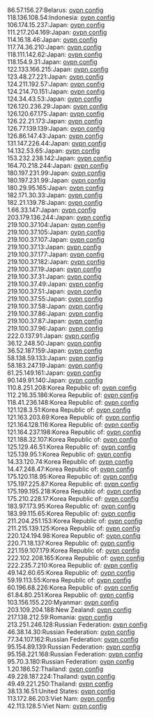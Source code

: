 86.57.156.27:Belarus: [ovpn config](vpn/86_57_156_27.ovpn)  
118.136.108.54:Indonesia: [ovpn config](vpn/118_136_108_54.ovpn)  
106.174.15.237:Japan: [ovpn config](vpn/106_174_15_237.ovpn)  
111.217.204.169:Japan: [ovpn config](vpn/111_217_204_169.ovpn)  
114.16.18.46:Japan: [ovpn config](vpn/114_16_18_46.ovpn)  
117.74.36.210:Japan: [ovpn config](vpn/117_74_36_210.ovpn)  
118.111.142.62:Japan: [ovpn config](vpn/118_111_142_62.ovpn)  
118.154.9.31:Japan: [ovpn config](vpn/118_154_9_31.ovpn)  
122.133.166.215:Japan: [ovpn config](vpn/122_133_166_215.ovpn)  
123.48.27.221:Japan: [ovpn config](vpn/123_48_27_221.ovpn)  
124.211.192.57:Japan: [ovpn config](vpn/124_211_192_57.ovpn)  
124.214.70.151:Japan: [ovpn config](vpn/124_214_70_151.ovpn)  
124.34.43.53:Japan: [ovpn config](vpn/124_34_43_53.ovpn)  
126.120.236.29:Japan: [ovpn config](vpn/126_120_236_29.ovpn)  
126.120.67.175:Japan: [ovpn config](vpn/126_120_67_175.ovpn)  
126.22.21.173:Japan: [ovpn config](vpn/126_22_21_173.ovpn)  
126.77.139.139:Japan: [ovpn config](vpn/126_77_139_139.ovpn)  
126.86.147.43:Japan: [ovpn config](vpn/126_86_147_43.ovpn)  
131.147.226.44:Japan: [ovpn config](vpn/131_147_226_44.ovpn)  
14.132.53.65:Japan: [ovpn config](vpn/14_132_53_65.ovpn)  
153.232.238.142:Japan: [ovpn config](vpn/153_232_238_142.ovpn)  
164.70.218.244:Japan: [ovpn config](vpn/164_70_218_244.ovpn)  
180.197.231.99:Japan: [ovpn config](vpn/180_197_231_99.ovpn)  
180.197.231.99:Japan: [ovpn config](vpn/180_197_231_99.ovpn)  
180.29.95.165:Japan: [ovpn config](vpn/180_29_95_165.ovpn)  
182.171.30.33:Japan: [ovpn config](vpn/182_171_30_33.ovpn)  
182.21.139.78:Japan: [ovpn config](vpn/182_21_139_78.ovpn)  
1.66.33.147:Japan: [ovpn config](vpn/1_66_33_147.ovpn)  
203.179.136.244:Japan: [ovpn config](vpn/203_179_136_244.ovpn)  
219.100.37.104:Japan: [ovpn config](vpn/219_100_37_104.ovpn)  
219.100.37.105:Japan: [ovpn config](vpn/219_100_37_105.ovpn)  
219.100.37.107:Japan: [ovpn config](vpn/219_100_37_107.ovpn)  
219.100.37.13:Japan: [ovpn config](vpn/219_100_37_13.ovpn)  
219.100.37.177:Japan: [ovpn config](vpn/219_100_37_177.ovpn)  
219.100.37.182:Japan: [ovpn config](vpn/219_100_37_182.ovpn)  
219.100.37.19:Japan: [ovpn config](vpn/219_100_37_19.ovpn)  
219.100.37.31:Japan: [ovpn config](vpn/219_100_37_31.ovpn)  
219.100.37.49:Japan: [ovpn config](vpn/219_100_37_49.ovpn)  
219.100.37.51:Japan: [ovpn config](vpn/219_100_37_51.ovpn)  
219.100.37.55:Japan: [ovpn config](vpn/219_100_37_55.ovpn)  
219.100.37.58:Japan: [ovpn config](vpn/219_100_37_58.ovpn)  
219.100.37.86:Japan: [ovpn config](vpn/219_100_37_86.ovpn)  
219.100.37.87:Japan: [ovpn config](vpn/219_100_37_87.ovpn)  
219.100.37.96:Japan: [ovpn config](vpn/219_100_37_96.ovpn)  
222.0.137.91:Japan: [ovpn config](vpn/222_0_137_91.ovpn)  
36.12.248.50:Japan: [ovpn config](vpn/36_12_248_50.ovpn)  
36.52.187.159:Japan: [ovpn config](vpn/36_52_187_159.ovpn)  
58.138.59.133:Japan: [ovpn config](vpn/58_138_59_133.ovpn)  
58.183.247.19:Japan: [ovpn config](vpn/58_183_247_19.ovpn)  
61.25.149.161:Japan: [ovpn config](vpn/61_25_149_161.ovpn)  
90.149.91.140:Japan: [ovpn config](vpn/90_149_91_140.ovpn)  
110.8.251.208:Korea Republic of: [ovpn config](vpn/110_8_251_208.ovpn)  
112.216.35.186:Korea Republic of: [ovpn config](vpn/112_216_35_186.ovpn)  
118.41.236.148:Korea Republic of: [ovpn config](vpn/118_41_236_148.ovpn)  
121.128.3.51:Korea Republic of: [ovpn config](vpn/121_128_3_51.ovpn)  
121.163.203.69:Korea Republic of: [ovpn config](vpn/121_163_203_69.ovpn)  
121.164.128.116:Korea Republic of: [ovpn config](vpn/121_164_128_116.ovpn)  
121.164.237.198:Korea Republic of: [ovpn config](vpn/121_164_237_198.ovpn)  
121.188.32.107:Korea Republic of: [ovpn config](vpn/121_188_32_107.ovpn)  
125.129.46.51:Korea Republic of: [ovpn config](vpn/125_129_46_51.ovpn)  
125.139.95.1:Korea Republic of: [ovpn config](vpn/125_139_95_1.ovpn)  
14.33.120.74:Korea Republic of: [ovpn config](vpn/14_33_120_74.ovpn)  
14.47.248.47:Korea Republic of: [ovpn config](vpn/14_47_248_47.ovpn)  
175.120.118.95:Korea Republic of: [ovpn config](vpn/175_120_118_95.ovpn)  
175.197.225.87:Korea Republic of: [ovpn config](vpn/175_197_225_87.ovpn)  
175.199.195.218:Korea Republic of: [ovpn config](vpn/175_199_195_218.ovpn)  
175.210.228.17:Korea Republic of: [ovpn config](vpn/175_210_228_17.ovpn)  
183.97.173.95:Korea Republic of: [ovpn config](vpn/183_97_173_95.ovpn)  
183.99.115.65:Korea Republic of: [ovpn config](vpn/183_99_115_65.ovpn)  
211.204.251.153:Korea Republic of: [ovpn config](vpn/211_204_251_153.ovpn)  
211.215.139.125:Korea Republic of: [ovpn config](vpn/211_215_139_125.ovpn)  
220.124.194.98:Korea Republic of: [ovpn config](vpn/220_124_194_98.ovpn)  
220.71.18.137:Korea Republic of: [ovpn config](vpn/220_71_18_137.ovpn)  
221.159.107.179:Korea Republic of: [ovpn config](vpn/221_159_107_179.ovpn)  
222.102.208.165:Korea Republic of: [ovpn config](vpn/222_102_208_165.ovpn)  
222.235.7.210:Korea Republic of: [ovpn config](vpn/222_235_7_210.ovpn)  
49.142.60.65:Korea Republic of: [ovpn config](vpn/49_142_60_65.ovpn)  
59.19.113.55:Korea Republic of: [ovpn config](vpn/59_19_113_55.ovpn)  
60.196.68.226:Korea Republic of: [ovpn config](vpn/60_196_68_226.ovpn)  
61.84.80.251:Korea Republic of: [ovpn config](vpn/61_84_80_251.ovpn)  
103.156.155.220:Myanmar: [ovpn config](vpn/103_156_155_220.ovpn)  
203.109.204.188:New Zealand: [ovpn config](vpn/203_109_204_188.ovpn)  
217.138.212.59:Romania: [ovpn config](vpn/217_138_212_59.ovpn)  
213.251.246.128:Russian Federation: [ovpn config](vpn/213_251_246_128.ovpn)  
46.38.14.30:Russian Federation: [ovpn config](vpn/46_38_14_30.ovpn)  
77.34.107.162:Russian Federation: [ovpn config](vpn/77_34_107_162.ovpn)  
95.154.89.139:Russian Federation: [ovpn config](vpn/95_154_89_139.ovpn)  
95.158.221.168:Russian Federation: [ovpn config](vpn/95_158_221_168.ovpn)  
95.70.3.180:Russian Federation: [ovpn config](vpn/95_70_3_180.ovpn)  
1.20.186.52:Thailand: [ovpn config](vpn/1_20_186_52.ovpn)  
49.228.187.224:Thailand: [ovpn config](vpn/49_228_187_224.ovpn)  
49.49.221.250:Thailand: [ovpn config](vpn/49_49_221_250.ovpn)  
38.13.16.51:United States: [ovpn config](vpn/38_13_16_51.ovpn)  
113.172.86.203:Viet Nam: [ovpn config](vpn/113_172_86_203.ovpn)  
42.113.128.5:Viet Nam: [ovpn config](vpn/42_113_128_5.ovpn)  
